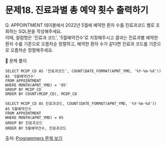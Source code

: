 # 문제18. 진료과별 총 예약 횟수 출력하기

Q. APPOINTMENT 테이블에서 2022년 5월에 예약한 환자 수를 진료과코드 별로 조회하는 SQL문을 작성해주세요. <br>
이때, 컬럼명은 '진료과 코드', '5월예약건수'로 지정해주시고 결과는 진료과별 예약한 환자 수를 기준으로 오름차순 정렬하고, 예약한 환자 수가 같다면 진료과 코드를 기준으로 오름차순 정렬해주세요.

🔑 문제 풀이
```mysql
SELECT MCDP_CD AS '진료과코드', COUNT(DATE_FORMAT(APNT_YMD, '%Y-%m-%d')) AS '5월예약건수'
FROM APPOINTMENT 
WHERE MONTH(APNT_YMD) = '05'
GROUP BY MCDP_CD
ORDER BY COUNT(MCDP_CD), MCDP_CD
```

```mysql
SELECT MCDP_CD AS 진료과코드, COUNT(DATE_FORMAT(APNT_YMD, '%Y-%m-%d')) AS 5월예약건수
FROM APPOINTMENT 
WHERE MONTH(APNT_YMD) = 05
GROUP BY 진료과코드
ORDER BY 5월예약건수, 진료과코드
```

출처: [Programmers 문제 보기](https://school.programmers.co.kr/learn/courses/30/lessons/132202)
